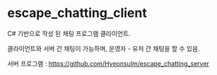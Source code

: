 # escape_chatting_client
C# 기반으로 작성 된 채팅 프로그램 클라이언트.

클라이언트와 서버 간 채팅이 가능하며, 운영자 - 유저 간 채팅을 할 수 있음.

서버 프로그램 : https://github.com/HyeonsuIm/escape_chatting_server
